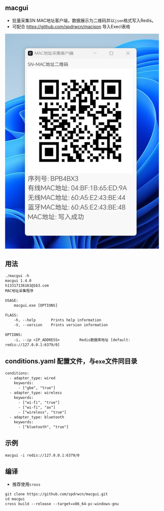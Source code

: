 ## macgui

 - 批量采集SN MAC地址客户端，数据展示为二维码并以`json`格式写入Redis。
 - 可配合 <https://github.com/spdrwcn/macjson> 导入Execl表格

 ![macgui](macgui.png)

## 用法

```
./macgui -h
macgui 1.4.0
h13317136163@163.com
MAC地址采集程序

USAGE:
    macgui.exe [OPTIONS]

FLAGS:
    -h, --help       Prints help information
    -V, --version    Prints version information

OPTIONS:
    -i, --ip <IP_ADDRESS>         Redis数据库地址 [default: redis://127.0.0.1:6379/0]
```

## conditions.yaml 配置文件，与`exe`文件同目录
```
conditions:  
  - adapter_type: wired  
    keywords:  
      - ["gbe", "true"]  
  - adapter_type: wireless  
    keywords:  
      - ["wi-fi", "true"]  
      - ["wi-fi", "ax"]  
      - ["wireless", "true"]  
  - adapter_type: bluetooth  
    keywords:  
      - ["bluetooth", "true"]
```

## 示例 
```
macgui -i redis://127.0.0.1:6379/0 
```

## 编译 

- 推荐使用`cross`

```
git clone https://github.com/spdrwcn/macgui.git
cd macgui 
cross build --release --target=x86_64-pc-windows-gnu
```
